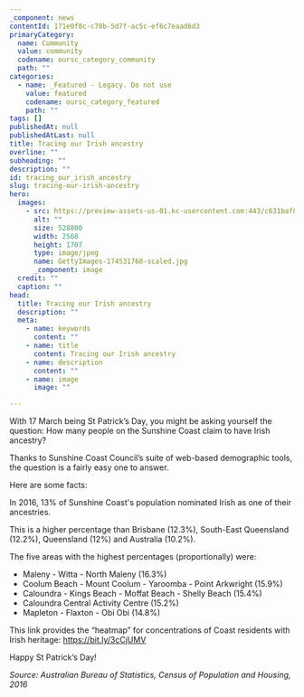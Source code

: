 ```yaml
---
_component: news
contentId: 171e0f8c-c70b-5d7f-ac5c-ef6c7eaad6d3
primaryCategory:
  name: Community
  value: community
  codename: oursc_category_community
  path: ""
categories:
  - name: _Featured - Legacy. Do not use
    value: featured
    codename: oursc_category_featured
    path: ""
tags: []
publishedAt: null
publishedAtLast: null
title: Tracing our Irish ancestry
overline: ""
subheading: ""
description: ""
id: tracing_our_irish_ancestry
slug: tracing-our-irish-ancestry
hero:
  images:
    - src: https://preview-assets-us-01.kc-usercontent.com:443/c631baf8-1b46-001f-580c-d0001b68b4a8/08f3dda2-193c-448b-8ccd-07fb53b95a20/GettyImages-174531768-scaled.jpg
      alt: ""
      size: 528800
      width: 2560
      height: 1707
      type: image/jpeg
      name: GettyImages-174531768-scaled.jpg
      _component: image
  credit: ""
  caption: ""
head:
  title: Tracing our Irish ancestry
  description: ""
  meta:
    - name: keywords
      content: ""
    - name: title
      content: Tracing our Irish ancestry
    - name: description
      content: ""
    - name: image
      image: ""

---
```

With 17 March being St Patrick’s Day, you might be asking yourself the question: How many people on the Sunshine Coast claim to have Irish ancestry?

Thanks to Sunshine Coast Council’s suite of web-based demographic tools, the question is a fairly easy one to answer.

Here are some facts:

In 2016, 13% of Sunshine Coast's population nominated Irish as one of their ancestries.

This is a higher percentage than Brisbane (12.3%), South-East Queensland (12.2%), Queensland (12%) and Australia (10.2%).

The five areas with the highest percentages (proportionally) were:

*   Maleny - Witta - North Maleny (16.3%)
*   Coolum Beach - Mount Coolum - Yaroomba - Point Arkwright (15.9%)
*   Caloundra - Kings Beach - Moffat Beach - Shelly Beach (15.4%)
*   Caloundra Central Activity Centre (15.2%)
*   Mapleton - Flaxton - Obi Obi (14.8%)

This link provides the “heatmap” for concentrations of Coast residents with Irish heritage: <https://bit.ly/3cCjUMV>


Happy St Patrick’s Day!

*Source: Australian Bureau of Statistics, Census of Population and Housing, 2016*
